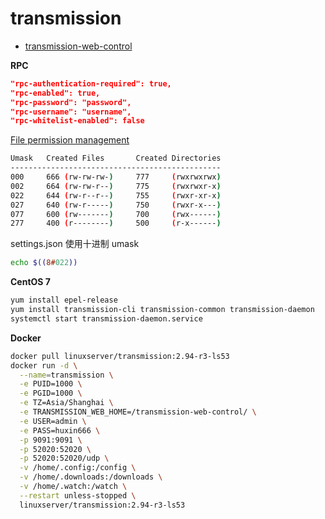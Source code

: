 # transmission

- [transmission-web-control](https://github.com/ronggang/transmission-web-control)

**RPC**

```json
"rpc-authentication-required": true,
"rpc-enabled": true,
"rpc-password": "password",
"rpc-username": "username",
"rpc-whitelist-enabled": false
```

[File permission management](https://askubuntu.com/questions/733381/file-permission-management)

```bash
Umask   Created Files       Created Directories
-----------------------------------------------
000     666 (rw-rw-rw-)     777     (rwxrwxrwx)
002     664 (rw-rw-r--)     775     (rwxrwxr-x)
022     644 (rw-r--r--)     755     (rwxr-xr-x)
027     640 (rw-r-----)     750     (rwxr-x---)
077     600 (rw-------)     700     (rwx------)
277     400 (r--------)     500     (r-x------)
```

settings.json 使用十进制 umask

```bash
echo $((8#022))
```

**CentOS 7**

```bash
yum install epel-release
yum install transmission-cli transmission-common transmission-daemon
systemctl start transmission-daemon.service
```

**Docker**

```bash
docker pull linuxserver/transmission:2.94-r3-ls53
docker run -d \
  --name=transmission \
  -e PUID=1000 \
  -e PGID=1000 \
  -e TZ=Asia/Shanghai \
  -e TRANSMISSION_WEB_HOME=/transmission-web-control/ \
  -e USER=admin \
  -e PASS=huxin666 \
  -p 9091:9091 \
  -p 52020:52020 \
  -p 52020:52020/udp \
  -v /home/.config:/config \
  -v /home/.downloads:/downloads \
  -v /home/.watch:/watch \
  --restart unless-stopped \
  linuxserver/transmission:2.94-r3-ls53
```

